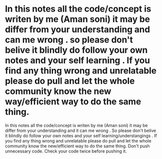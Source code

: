 
In this notes all the code/concept is writen by me (Aman soni) it may be differ from your understanding and can me wrong . so please don't belive it blindly do follow your own notes and your self learning . If you find any thing wrong and unrelatable please do pull and let the whole community know the new way/efficient way to do the same thing.
=======
In this notes all the code/concept is writen by me (Aman soni) it may be differ from your understanding and it can me wrong . So please don't belive it blindly do follow your own notes and your self learning/understangings . 
If you find any thing wrong and unrelatable please do pull and let the whole community know the new/efficient way to do the same thing.
Don't push unnecessary code.
Check your code twice before pushing it.

